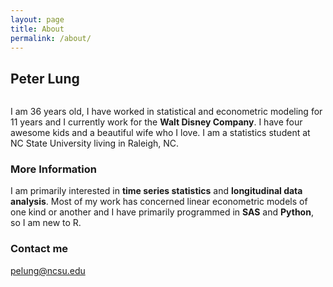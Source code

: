```yaml
---
layout: page
title: About
permalink: /about/
---
```

## Peter Lung

```{r graphics, out.width = "800px", echo = FALSE} knitr::include_graphics(C:/Users/rm915/Desktop/ST 558/Me_Kids.jpg)
``` 
I am 36 years old, I have worked in statistical and econometric modeling for 11 years and I currently work for the **Walt Disney Company**. I have four awesome kids and a beautiful wife who I love. I am a statistics student at NC State University living in Raleigh, NC.

### More Information

I am primarily interested in **time series statistics** and **longitudinal data analysis**. Most of my work has concerned linear econometric models of one kind or another and I have primarily programmed in **SAS** and **Python**, so I am new to R.

### Contact me

[pelung@ncsu.edu](mailto:pelung@ncsu.edu)
